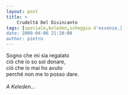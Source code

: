 ```yaml
---
layout: post
title: >
    Crudeltà Del Disincanto
tags: [speciale,keleden,scheggia d'essenza,]
date: 2009-04-06 21:20:00
author: pietro
---
```

Sogno che mi sia regalato<br/>ciò che io so sol donare,<br/>ciò che io mai ho avuto<br/>perché non me lo posso dare.<br/><br/><span style="font-style: italic">A Keleden...</span>
